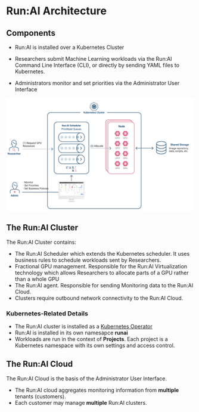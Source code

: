 # Run:AI Architecture 

## Components

* Run:AI is installed over a Kubernetes Cluster

* Researchers submit Machine Learning workloads via the Run:AI Command Line Interface (CLI), or directly by sending YAML files to Kubernetes. 

* Administrators monitor and set priorities via the Administrator User Interface

![architecture](img/architecture.png)


## The Run:AI Cluster 

The Run:AI Cluster contains:

* The Run:AI Scheduler which extends the Kubernetes scheduler. It uses business rules to schedule workloads sent by Researchers. 
* Fractional GPU management. Responsible for the Run:AI Virtualization technology which allows Researchers to allocate parts of a GPU rather than a whole GPU 
* The Run:AI agent. Responsible for sending Monitoring data to the Run:AI Cloud.
* Clusters require outbound network connectivity to the Run:AI Cloud.  

### Kubernetes-Related Details

* The Run:AI cluster is installed as a [Kubernetes Operator](https://kubernetes.io/docs/concepts/extend-kubernetes/operator/)
* Run:AI is installed in its own namesapce __runai__
* Workloads are run in the context of __Projects__. Each project is a Kubernetes namespace with its own settings and access control. 

## The Run:AI Cloud

The Run:AI Cloud is the basis of the Administrator User Interface. 

* The Run:AI cloud aggregates monitoring information from __multiple__ tenants (customers).
* Each customer may manage __multiple__ Run:AI clusters.






